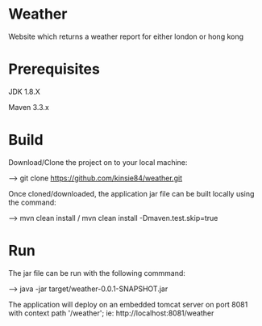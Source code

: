 # Weather
Website which returns a weather report for either london or hong kong

# Prerequisites

JDK 1.8.X

Maven 3.3.x

# Build

Download/Clone the project on to your local machine:

--> git clone https://github.com/kinsie84/weather.git

Once cloned/downloaded, the application jar file can be built locally using the command: 

--> mvn clean install / mvn clean install -Dmaven.test.skip=true

# Run
The jar file can be run with the following commmand:

--> java -jar target/weather-0.0.1-SNAPSHOT.jar

The application will deploy on an embedded tomcat server on port 8081 with context path '/weather';
ie: http://localhost:8081/weather
